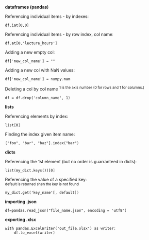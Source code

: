 **dataframes (pandas)**

Referencing individual items - by indexes:

    df.iat[0,0]
    
Referencing individual items - by row index, col name:

    df.at[0,'lecture_hours']
    
Adding a new empty col:

    df['new_col_name'] = ""
    
Adding a new col with NaN values:

    df['new_col_name'] = numpy.nan
    
Deleting a col by col name
<sup>1 is the axis number (0 for rows and 1 for columns.)</sup>

    df = df.drop('column_name', 1)

**lists**

Referencing elements by index:

    list[0]

Finding the index given item name:

    ["foo", "bar", "baz"].index("bar")

**dicts**

Referencing the 1st element (but no order is guarranteed in dicts):

    list(my_dict.keys())[0]
    
Referencing the value of a specified key:  
<sup>default is returned shen the key is not found</sup>

    my_dict.get('key_name'[, default])

**importing .json**

    df=pandas.read_json("file_name.json", encoding = 'utf8')
    
**exporting .xlsx**

    with pandas.ExcelWriter('out_file.xlsx') as writer:
        df.to_excel(writer)

